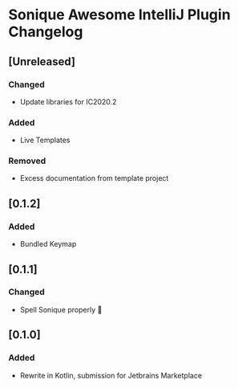 <!-- Keep a Changelog guide -> https://keepachangelog.com -->

# Sonique Awesome IntelliJ Plugin Changelog

## [Unreleased]
### Changed
- Update libraries for IC2020.2

### Added
- Live Templates

### Removed
- Excess documentation from template project

## [0.1.2]
### Added
- Bundled Keymap

## [0.1.1]
### Changed
- Spell Sonique properly :facepalm:

## [0.1.0]
### Added
- Rewrite in Kotlin, submission for Jetbrains Marketplace 


